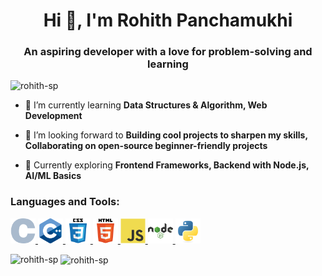 <h1 align="center">Hi 👋, I'm Rohith  Panchamukhi</h1>
<h3 align="center">An aspiring developer with a love for problem-solving and learning</h3>

<p align="left"> <img src="https://komarev.com/ghpvc/?username=rohith-sp&label=Profile%20views&color=0e75b6&style=flat" alt="rohith-sp" /> </p>

- 🌱 I’m currently learning **Data Structures & Algorithm, Web Development**

- 👯 I’m looking forward to **Building cool projects to sharpen my skills, Collaborating on open-source beginner-friendly projects**

- 🔭 Currently exploring **Frontend Frameworks, Backend with Node.js, AI/ML Basics**

<h3 align="left">Languages and Tools:</h3>
<p align="left"> <a href="https://www.cprogramming.com/" target="_blank" rel="noreferrer"> <img src="https://raw.githubusercontent.com/devicons/devicon/master/icons/c/c-original.svg" alt="c" width="40" height="40"/> </a> <a href="https://www.w3schools.com/cpp/" target="_blank" rel="noreferrer"> <img src="https://raw.githubusercontent.com/devicons/devicon/master/icons/cplusplus/cplusplus-original.svg" alt="cplusplus" width="40" height="40"/> </a> <a href="https://www.w3schools.com/css/" target="_blank" rel="noreferrer"> <img src="https://raw.githubusercontent.com/devicons/devicon/master/icons/css3/css3-original-wordmark.svg" alt="css3" width="40" height="40"/> </a> <a href="https://www.w3.org/html/" target="_blank" rel="noreferrer"> <img src="https://raw.githubusercontent.com/devicons/devicon/master/icons/html5/html5-original-wordmark.svg" alt="html5" width="40" height="40"/> </a> <a href="https://developer.mozilla.org/en-US/docs/Web/JavaScript" target="_blank" rel="noreferrer"> <img src="https://raw.githubusercontent.com/devicons/devicon/master/icons/javascript/javascript-original.svg" alt="javascript" width="40" height="40"/> </a> <a href="https://nodejs.org" target="_blank" rel="noreferrer"> <img src="https://raw.githubusercontent.com/devicons/devicon/master/icons/nodejs/nodejs-original-wordmark.svg" alt="nodejs" width="40" height="40"/> </a> <a href="https://www.python.org" target="_blank" rel="noreferrer"> <img src="https://raw.githubusercontent.com/devicons/devicon/master/icons/python/python-original.svg" alt="python" width="40" height="40"/> </a> </p>

<p><img align="left" src="https://github-readme-stats.vercel.app/api/top-langs?username=rohith-sp&show_icons=true&locale=en&layout=compact" alt="rohith-sp" /></p>

<p>&nbsp;<img align="center" src="https://github-readme-stats.vercel.app/api?username=rohith-sp&show_icons=true&locale=en" alt="rohith-sp" /></p>
